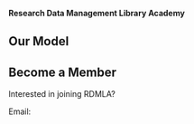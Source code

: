 
**Research Data Management Library Academy**


## Our Model



## Become a Member

Interested in joining RDMLA?

Email: 

